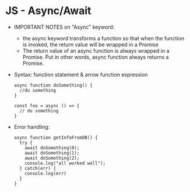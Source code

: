 
# JS - Async/Await

<!--

- Status: just some notes

-->


- IMPORTANT NOTES on "Async" keyword: 
  - the async keyword transforms a function so that when the function is invoked, the return value will be wrapped in a Promise
  - The return value of an async function is always wrapped in a Promise. Put in other words, async function always returns a Promise.


- Syntax: function statement & arrow function expression

  ```
  async function doSomething() {
    //do something
  }
  ```

  ```
  const foo = async () => {
    // do something
  }
  ```

- Error handling:

  ```
  async function getInfoFromDB() {
    try {
      await doSomething(0);
      await doSomething(1);
      await doSomething(2);    
      console.log("all worked well");
    } catch(err) {
      console.log(err)
    } 
  }
  ```


